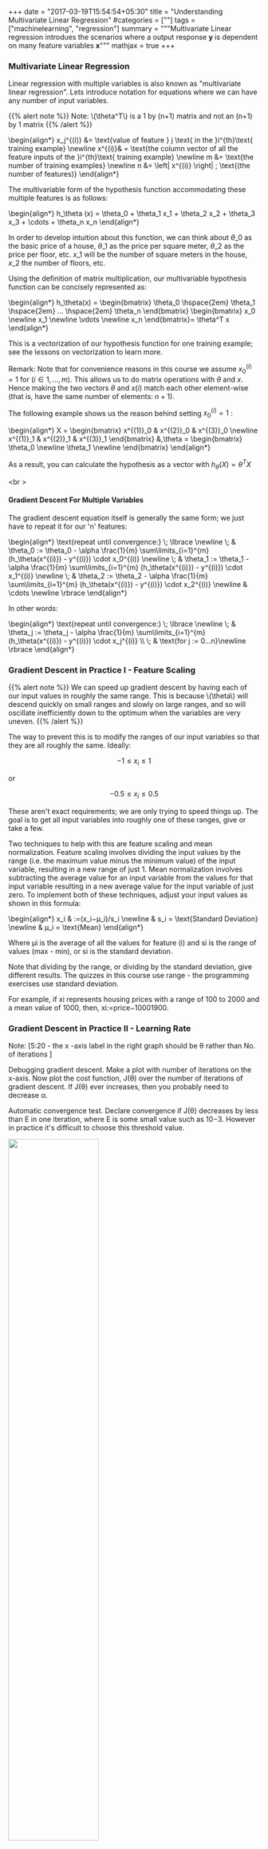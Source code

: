 +++
date = "2017-03-19T15:54:54+05:30"
title = "Understanding Multivariate Linear Regression"
#categories = [""]
tags = ["machinelearning", "regression"]
summary = """Multivariate Linear regression introdues the scenarios where a output response **y** is dependent on many feature
variables **x**"""
mathjax = true
+++

### Multivariate Linear Regression

Linear regression with multiple variables is also known as "multivariate linear regression". Lets introduce notation for equations where we can have any number of input variables.

{{% alert note %}}
Note: \\(\theta^T\\) is a 1 by (n+1) matrix and not an (n+1) by 1 matrix
{{% /alert %}}

<div>
\begin{align*}
x_j^{(i)} &= \text{value of feature } j \text{ in the }i^{th}\text{ training example} \newline 
x^{(i)}& = \text{the column vector of all the feature inputs of the }i^{th}\text{ training example} \newline 
m &= \text{the number of training examples} \newline 
n &= \left| x^{(i)} \right| ; \text{(the number of features)} 
\end{align*}
</div>

The multivariable form of the hypothesis function accommodating these multiple features is as follows:

<div>
\begin{align*}
h_\theta (x) = \theta_0 + \theta_1 x_1 + \theta_2 x_2 + \theta_3 x_3 + \cdots + \theta_n x_n
\end{align*}
</div>

In order to develop intuition about this function, we can think about $\theta\_0$ as the basic price of a house, $\theta\_1$ as the price per square meter, $\theta\_2$ as the price per floor, etc. $x\_1$ will be the number of square meters in the house, $x\_2$ the number of floors, etc.

Using the definition of matrix multiplication, our multivariable hypothesis function can be concisely represented as:

<div>
\begin{align*}
    h_\theta(x) =
    \begin{bmatrix}
        \theta_0 \hspace{2em} \theta_1 \hspace{2em} ... \hspace{2em} \theta_n
    \end{bmatrix}
    \begin{bmatrix}
        x_0 \newline 
        x_1 \newline 
        \vdots \newline 
        x_n
    \end{bmatrix}= \theta^T x
\end{align*}
</div>

This is a vectorization of our hypothesis function for one training example; see the lessons on vectorization to learn more.

Remark: Note that for convenience reasons in this course we assume $x_{0}^{(i)} =1 \text{ for } (i\in { 1,\dots, m } )$. This allows us to do matrix operations with $\theta$ and $x$. Hence making the two vectors $\theta$ and $x(i)$ match each other element-wise (that is, have the same number of elements: $n+1$).

The following example shows us the reason behind setting $x_{0}^{(i)}=1$ :

<div>
\begin{align*}
    X = \begin{bmatrix}
            x^{(1)}_0 & x^{(2)}_0 & x^{(3)}_0 \newline 
            x^{(1)}_1 & x^{(2)}_1 & x^{(3)}_1 
        \end{bmatrix} &,\theta = 
        \begin{bmatrix}
            \theta_0 \newline 
            \theta_1 \newline
        \end{bmatrix}
\end{align*}
</div>

As a result, you can calculate the hypothesis as a vector with $h_{θ}(X)=θ^TX$

<br \>

#### Gradient Descent For Multiple Variables ####

The gradient descent equation itself is generally the same form; we just have to repeat it for our 'n' features:

<div>
\begin{align*} 
\text{repeat until convergence:} \; \lbrace \newline 
\; & \theta_0 := \theta_0 - \alpha \frac{1}{m} \sum\limits_{i=1}^{m} (h_\theta(x^{(i)}) - y^{(i)}) \cdot x_0^{(i)} \newline 
\; & \theta_1 := \theta_1 - \alpha \frac{1}{m} \sum\limits_{i=1}^{m} (h_\theta(x^{(i)}) - y^{(i)}) \cdot x_1^{(i)} \newline 
\; & \theta_2 := \theta_2 - \alpha \frac{1}{m} \sum\limits_{i=1}^{m} (h_\theta(x^{(i)}) - y^{(i)}) \cdot x_2^{(i)} \newline 
& \cdots \newline 
\rbrace 
\end{align*}
</div>


In other words:

<div>
\begin{align*}
    \text{repeat until convergence:} \; \lbrace \newline 
    \; & \theta_j := \theta_j - \alpha \frac{1}{m} \sum\limits_{i=1}^{m} (h_\theta(x^{(i)}) - y^{(i)}) \cdot x_j^{(i)} \\
    \; & \text{for j := 0...n}\newline 
    \rbrace
\end{align*}
</div>


### Gradient Descent in Practice I - Feature Scaling

{{% alert note %}}
We can speed up gradient descent by having each of our input values in roughly the same range. This is because \\(\theta\\) will descend quickly on small ranges and slowly on large ranges, and so will oscillate inefficiently down to the optimum when the variables are very uneven.
{{% /alert %}}


The way to prevent this is to modify the ranges of our input variables so that they are all roughly the same. Ideally:

$$ −1 ≤ x_i ≤ 1 $$

or

$$ −0.5 ≤ x_i ≤ 0.5 $$

These aren't exact requirements; we are only trying to speed things up. The goal is to get all input variables into roughly one of these ranges, give or take a few.

Two techniques to help with this are feature scaling and mean normalization. Feature scaling involves dividing the input values by the range (i.e. the maximum value minus the minimum value) of the input variable, resulting in a new range of just 1. Mean normalization involves subtracting the average value for an input variable from the values for that input variable resulting in a new average value for the input variable of just zero. To implement both of these techniques, adjust your input values as shown in this formula:

<div>
\begin{align*}
    x_i & :=(x_i−μ_i)/s_i \newline
    & s_i = \text{Standard Deviation} \newline
    & μ_i = \text{Mean}
\end{align*}
</div>

Where μi is the average of all the values for feature (i) and si is the range of values (max - min), or si is the standard deviation.

Note that dividing by the range, or dividing by the standard deviation, give different results. The quizzes in this course use range - the programming exercises use standard deviation.

For example, if xi represents housing prices with a range of 100 to 2000 and a mean value of 1000, then, xi:=price−10001900.

### Gradient Descent in Practice II - Learning Rate

Note: [5:20 - the x -axis label in the right graph should be θ rather than No. of iterations ]

Debugging gradient descent. Make a plot with number of iterations on the x-axis. Now plot the cost function, J(θ) over the number of iterations of gradient descent. If J(θ) ever increases, then you probably need to decrease α.

Automatic convergence test. Declare convergence if J(θ) decreases by less than E in one iteration, where E is some small value such as 10−3. However in practice it's difficult to choose this threshold value.

<div class="imgcap">
<img src="/assets/lr-gd/costfunction-alpha1.png" style="border:none; width:60%;">
</div>

It has been proven that if learning rate α is sufficiently small, then \\( J(\theta)\\) will decrease on every iteration.

<div class="imgcap">
<img src="/assets/lr-gd/costfunction-alpha2.png" style="border:none; width:60%;">
</div>

To summarize:
If α is too small: slow convergence.
If α is too large: \\( J(\theta)\\) may not decrease on every iteration and thus may not converge.

### Features and Polynomial Regression

We can improve our features and the form of our hypothesis function in a couple different ways. We can combine multiple features into one. For example, we can combine $x\_1$ and $x\_2$ into a new feature $x\_3$ by taking $x\_1*x\_2$.

#### Polynomial Regression

Our hypothesis function need not be linear (a straight line) if that does not fit the data well.

We can change the behavior or curve of our hypothesis function by making it a quadratic, cubic or square root function (or any other form).

For example, if our hypothesis function is $h\_{\theta}(x) = \theta\_0 + \theta\_1 x\_1$ then we can create additional features based on $x\_1$ , to get the quadratic function $h\_{\theta}(x) = \theta\_0 + \theta\_1 x\_1 + \theta\_2 x\_1^2$ or the cubic function $h\_{\theta}(x) = \theta\_0 + \theta\_1 x\_1 + \theta\_2 x\_1^2 + \theta\_3 x\_1^3$. 

<br \> <br \>

In the cubic version, we have created new features $x\_2$ and $x\_3$ where $x\_2=x\_1^2$ and $x\_3=x\_1^3$. To make it a square root function, we could do: $h\_{\theta}(x) = \theta\_0 + \theta\_1 x\_1 + \theta\_2 \sqrt{x\_1}$
<br \>
{{% alert note %}}
One important thing to keep in mind is, if you choose your features this way then feature scaling becomes very important.
{{% /alert %}}
eg. if $x\_1$ has range 1 - 1000 then range of $x\_1^2$ becomes 1 - 1000000 and that of $x\_1^3$ becomes 1 - 1000000000
